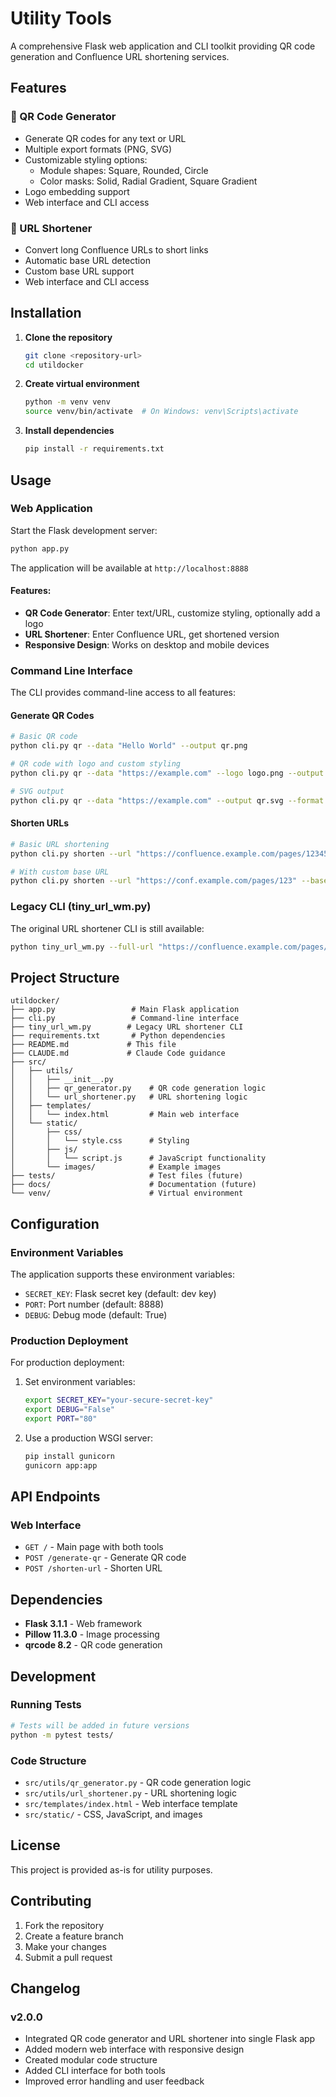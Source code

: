 # Utility Tools

A comprehensive Flask web application and CLI toolkit providing QR code generation and Confluence URL shortening services.

## Features

### 🔳 QR Code Generator
- Generate QR codes for any text or URL
- Multiple export formats (PNG, SVG)
- Customizable styling options:
  - Module shapes: Square, Rounded, Circle
  - Color masks: Solid, Radial Gradient, Square Gradient
- Logo embedding support
- Web interface and CLI access

### 🔗 URL Shortener
- Convert long Confluence URLs to short links
- Automatic base URL detection
- Custom base URL support
- Web interface and CLI access

## Installation

1. **Clone the repository**
   ```bash
   git clone <repository-url>
   cd utildocker
   ```

2. **Create virtual environment**
   ```bash
   python -m venv venv
   source venv/bin/activate  # On Windows: venv\Scripts\activate
   ```

3. **Install dependencies**
   ```bash
   pip install -r requirements.txt
   ```

## Usage

### Web Application

Start the Flask development server:
```bash
python app.py
```

The application will be available at `http://localhost:8888`

#### Features:
- **QR Code Generator**: Enter text/URL, customize styling, optionally add a logo
- **URL Shortener**: Enter Confluence URL, get shortened version
- **Responsive Design**: Works on desktop and mobile devices

### Command Line Interface

The CLI provides command-line access to all features:

#### Generate QR Codes
```bash
# Basic QR code
python cli.py qr --data "Hello World" --output qr.png

# QR code with logo and custom styling
python cli.py qr --data "https://example.com" --logo logo.png --output qr.png --style rounded --color radial

# SVG output
python cli.py qr --data "https://example.com" --output qr.svg --format svg
```

#### Shorten URLs
```bash
# Basic URL shortening
python cli.py shorten --url "https://confluence.example.com/pages/123456"

# With custom base URL
python cli.py shorten --url "https://conf.example.com/pages/123" --base "https://short.example.com"
```

### Legacy CLI (tiny_url_wm.py)

The original URL shortener CLI is still available:
```bash
python tiny_url_wm.py --full-url "https://confluence.example.com/pages/123456"
```

## Project Structure

```
utildocker/
├── app.py                 # Main Flask application
├── cli.py                 # Command-line interface
├── tiny_url_wm.py        # Legacy URL shortener CLI
├── requirements.txt       # Python dependencies
├── README.md             # This file
├── CLAUDE.md             # Claude Code guidance
├── src/
│   ├── utils/
│   │   ├── __init__.py
│   │   ├── qr_generator.py    # QR code generation logic
│   │   └── url_shortener.py   # URL shortening logic
│   ├── templates/
│   │   └── index.html         # Main web interface
│   └── static/
│       ├── css/
│       │   └── style.css      # Styling
│       ├── js/
│       │   └── script.js      # JavaScript functionality
│       └── images/            # Example images
├── tests/                     # Test files (future)
├── docs/                      # Documentation (future)
└── venv/                      # Virtual environment
```

## Configuration

### Environment Variables

The application supports these environment variables:

- `SECRET_KEY`: Flask secret key (default: dev key)
- `PORT`: Port number (default: 8888)
- `DEBUG`: Debug mode (default: True)

### Production Deployment

For production deployment:

1. Set environment variables:
   ```bash
   export SECRET_KEY="your-secure-secret-key"
   export DEBUG="False"
   export PORT="80"
   ```

2. Use a production WSGI server:
   ```bash
   pip install gunicorn
   gunicorn app:app
   ```

## API Endpoints

### Web Interface
- `GET /` - Main page with both tools
- `POST /generate-qr` - Generate QR code
- `POST /shorten-url` - Shorten URL

## Dependencies

- **Flask 3.1.1** - Web framework
- **Pillow 11.3.0** - Image processing
- **qrcode 8.2** - QR code generation

## Development

### Running Tests
```bash
# Tests will be added in future versions
python -m pytest tests/
```

### Code Structure
- `src/utils/qr_generator.py` - QR code generation logic
- `src/utils/url_shortener.py` - URL shortening logic
- `src/templates/index.html` - Web interface template
- `src/static/` - CSS, JavaScript, and images

## License

This project is provided as-is for utility purposes.

## Contributing

1. Fork the repository
2. Create a feature branch
3. Make your changes
4. Submit a pull request

## Changelog

### v2.0.0
- Integrated QR code generator and URL shortener into single Flask app
- Added modern web interface with responsive design
- Created modular code structure
- Added CLI interface for both tools
- Improved error handling and user feedback